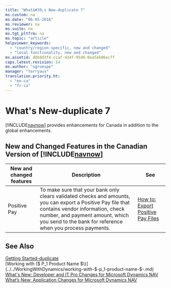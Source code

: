 ```yaml
---
title: "What&#39;s New-duplicate 7"
ms.custom: na
ms.date: "06-05-2016"
ms.reviewer: na
ms.suite: na
ms.tgt_pltfrm: na
ms.topic: "article"
helpviewer_keywords: 
  - "country/region-specific, new and changed"
  - "local functionality, new and changed"
ms.assetid: d8b8d3f4-ccaf-434f-95d6-0ea5eb06ecff
caps.latest.revision: 14
ms.author: "sgroespe"
manager: "terryaus"
translation.priority.ht: 
  - "en-ca"
  - "fr-ca"
---
```

# What&#39;s New-duplicate 7
[!INCLUDE[navnow](../../ApplicationDesign/includes/navnow_md.md)] provides enhancements for Canada in addition to the global enhancements.  
  
## New and Changed Features in the Canadian Version of [!INCLUDE[navnow](../../ApplicationDesign/includes/navnow_md.md)]  
  
|New and changed features|Description|See|  
|------------------------------|-----------------|---------|  
|Positive Pay|To make sure that your bank only clears validated checks and amounts, you can export a Positive Pay file that contains vendor information, check number, and payment amount, which you send to the bank for reference when you process payments.|[How to: Export Positive Pay Files](../../LocalFunctionalityForMicrosoftDynamicsNav2016/Canada/how-to-export-positive-pay-files.md)|  
  
## See Also  
 [Getting Started\-duplicate](../../GettingStarted/getting-started-duplicate.md)   
 [Working with \($ P\_1 Product Name $\)](../../WorkingWithDynamics/working-with-$-p_1-product-name-$-.md)   
 [What's New: Developer and IT Pro Changes for Microsoft Dynamics NAV](../Topic/What's%20New:%20Developer%20and%20IT%20Pro%20Changes%20for%20Microsoft%20Dynamics%20NAV.md)   
 [What’s New: Application Changes for Microsoft Dynamics NAV](../../GettingStarted/what’s-new-application-changes-for-microsoft-dynamics-nav.md)